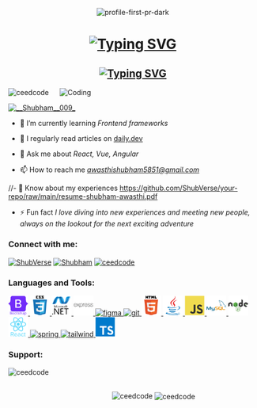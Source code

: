 <p align="center"> 
<img src="https://github.githubassets.com/assets/inbox-zero-dark-377cc25a227f.svg" alt="profile-first-pr-dark" />
</p>

<h1 align="center"><a href="https://git.io/typing-svg"><img src="https://readme-typing-svg.demolab.com?font=Fira+Code&weight=600&size=32&pause=1000&color=3E5EB4&center=true&vCenter=true&multiline=true&width=700&height=55&lines=Hi+%F0%9F%91%8B%2C+I'm+Shubham+Awasthi" alt="Typing SVG" /></a></h1>

<h2 align="center"><a href="https://git.io/typing-svg"><img src="https://readme-typing-svg.demolab.com?font=Fira+Code&size=28&pause=1000&color=6CC0ED&center=true&vCenter=true&multiline=true&repeat=false&width=700&height=55&lines=there+is+no+tommorow." alt="Typing SVG" /></a></h2>
<img align="right" alt="Coding" width="400" src="https://media.tenor.com/rePDfDWO3XoAAAAd/hacking.gif">

<p align="left"> <img src="https://komarev.com/ghpvc/?username=ceedcode&label=Profile%20views&color=0e75b6&style=flat" alt="ceedcode" /> </p>

<p align="left"> <a href="https://x.com/__Shubham__009_" target="blank"><img src="https://img.shields.io/twitter/follow/ShubVerse?logo=twitter&style=for-the-badge" alt="__Shubham__009_" /></a> </p>

- 🌱 I’m currently learning *Frontend frameworks*

- 📝 I regularly read articles on [daily.dev](https://app.daily.dev)

- 💬 Ask me about *React, Vue, Angular*

- 📫 How to reach me *awasthishubham5851@gmail.com*

//- 📄 Know about my experiences https://github.com/ShubVerse/your-repo/raw/main/resume-shubham-awasthi.pdf
- ⚡ Fun fact *I love diving into new experiences and meeting new people, always on the lookout for the next exciting adventure*

<h3 align="left">Connect with me:</h3>
<p align="left">
 <a href="https://x.com/__Shubham__009_" target="blank"><img align="center"
                src="https://raw.githubusercontent.com/rahuldkjain/github-profile-readme-generator/master/src/images/icons/Social/twitter.svg"
                alt="ShubVerse" height="30" width="40" /></a>
        <a href="https://www.linkedin.com/in/shubham-awasthi-45b033251/" target="blank"><img align="center"
                src="https://raw.githubusercontent.com/rahuldkjain/github-profile-readme-generator/master/src/images/icons/Social/linked-in-alt.svg"
                alt="Shubham" height="30" width="40" /></a>
        <a href="https://www.instagram.com/awasthi_up65/" target="blank"><img align="center"
                src="https://raw.githubusercontent.com/rahuldkjain/github-profile-readme-generator/master/src/images/icons/Social/instagram.svg"
                alt="ceedcode" height="30" width="40" /></a>
</p>

<h3 align="left">Languages and Tools:</h3>
<p align="left"> <a href="https://getbootstrap.com" target="_blank" rel="noreferrer"> <img src="https://raw.githubusercontent.com/devicons/devicon/master/icons/bootstrap/bootstrap-plain-wordmark.svg" alt="bootstrap" width="40" height="40"/> </a> <a href="https://www.w3schools.com/css/" target="_blank" rel="noreferrer"> <img src="https://raw.githubusercontent.com/devicons/devicon/master/icons/css3/css3-original-wordmark.svg" alt="css3" width="40" height="40"/> </a> <a href="https://dotnet.microsoft.com/" target="_blank" rel="noreferrer"> <img src="https://raw.githubusercontent.com/devicons/devicon/master/icons/dot-net/dot-net-original-wordmark.svg" alt="dotnet" width="40" height="40"/> </a> <a href="https://expressjs.com" target="_blank" rel="noreferrer"> <img src="https://raw.githubusercontent.com/devicons/devicon/master/icons/express/express-original-wordmark.svg" alt="express" width="40" height="40"/> </a> <a href="https://www.figma.com/" target="_blank" rel="noreferrer"> <img src="https://www.vectorlogo.zone/logos/figma/figma-icon.svg" alt="figma" width="40" height="40"/> </a> <a href="https://git-scm.com/" target="_blank" rel="noreferrer"> <img src="https://www.vectorlogo.zone/logos/git-scm/git-scm-icon.svg" alt="git" width="40" height="40"/> </a> <a href="https://www.w3.org/html/" target="_blank" rel="noreferrer"> <img src="https://raw.githubusercontent.com/devicons/devicon/master/icons/html5/html5-original-wordmark.svg" alt="html5" width="40" height="40"/> </a> <a href="https://www.java.com" target="_blank" rel="noreferrer"> <img src="https://raw.githubusercontent.com/devicons/devicon/master/icons/java/java-original.svg" alt="java" width="40" height="40"/> </a> <a href="https://developer.mozilla.org/en-US/docs/Web/JavaScript" target="_blank" rel="noreferrer"> <img src="https://raw.githubusercontent.com/devicons/devicon/master/icons/javascript/javascript-original.svg" alt="javascript" width="40" height="40"/> </a> <a href="https://www.mysql.com/" target="_blank" rel="noreferrer"> <img src="https://raw.githubusercontent.com/devicons/devicon/master/icons/mysql/mysql-original-wordmark.svg" alt="mysql" width="40" height="40"/> </a> <a href="https://nodejs.org" target="_blank" rel="noreferrer"> <img src="https://raw.githubusercontent.com/devicons/devicon/master/icons/nodejs/nodejs-original-wordmark.svg" alt="nodejs" width="40" height="40"/> </a> <a href="https://reactjs.org/" target="_blank" rel="noreferrer"> <img src="https://raw.githubusercontent.com/devicons/devicon/master/icons/react/react-original-wordmark.svg" alt="react" width="40" height="40"/> </a> <a href="https://spring.io/" target="_blank" rel="noreferrer"> <img src="https://www.vectorlogo.zone/logos/springio/springio-icon.svg" alt="spring" width="40" height="40"/> </a> <a href="https://tailwindcss.com/" target="_blank" rel="noreferrer"> <img src="https://www.vectorlogo.zone/logos/tailwindcss/tailwindcss-icon.svg" alt="tailwind" width="40" height="40"/> </a> <a href="https://www.typescriptlang.org/" target="_blank" rel="noreferrer"> <img src="https://raw.githubusercontent.com/devicons/devicon/master/icons/typescript/typescript-original.svg" alt="typescript" width="40" height="40"/> </a> </p>

<h3 align="left">Support:</h3>
<p><a href="https://www.buymeacoffee.com/ceedcode"> <img align="left" src="https://cdn.buymeacoffee.com/buttons/v2/default-yellow.png" height="50" width="210" alt="ceedcode" /></a></p><br><br>

<p><img align="left" src="https://github-readme-stats.vercel.app/api/top-langs?username=ceedcode&show_icons=true&locale=en&layout=compact" alt="ceedcode" /></p>

<p>&nbsp;<img align="center" src="https://github-readme-stats.vercel.app/api?username=ceedcode&show_icons=true&locale=en" alt="ceedcode" /></p>

<p><img align="center" src="https://github-readme-streak-stats.herokuapp.com/?user=ceedcode&" alt="" /></p>
